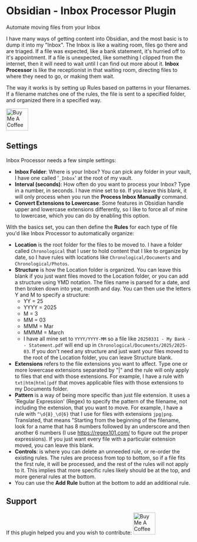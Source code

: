 # Obsidian - Inbox Processor Plugin

Automate moving files from your Inbox

I have many ways of getting content into Obsidian, and the most basic is to dump it into my "Inbox". The Inbox is like a waiting room, files go there and are triaged.  If a file was expected, like a bank statement, it's hurried off to it's appointment. If a file is unexpected, like something I clipped from the internet, then it will need to wait until I can find out more about it.  **Inbox Processor** is like the receptionist in that waiting room, directing files to where they need to go, or making them wait.

The way it works is by setting up Rules based on patterns in your filenames. If a filename matches one of the rules, the file is sent to a specified folder, and organized there in a specified way.

<a href="https://www.buymeacoffee.com/n7Rd8LVmR9" target="_blank"><img src="https://cdn.buymeacoffee.com/buttons/v2/default-yellow.png" alt="Buy Me A Coffee" height="60"></a>

## Settings

Inbox Processor needs a few simple settings:
- **Inbox Folder**:  Where is your Inbox? You can pick any folder in your vault, I have one called '`_Inbox`' at the root of my vault.
- **Interval (seconds)**:  How often do you want to process your Inbox?  Type in a number, in seconds. I have mine set to `60`. If you leave this blank, it will only process when you run the **Process Inbox Manually** command.
- **Convert Extensions to Lowercase**:  Some features in Obsidian handle upper and lowercase extensions differently, so I like to force all of mine to lowercase, which you can do by enabling this option.

With the basics set, you can then define the **Rules** for each type of file you'd like Inbox Processor to automatically organize:
- **Location** is the root folder for the files to be moved to. I have a folder called `Chronological` that I user to hold content that I like to organize by date, so I have rules with locations like `Chronological/Documents` and `Chronological/Photos`.
- **Structure** is how the Location folder is organized.  You can leave this blank if you just want files moved to the Location folder, or you can add a structure using YMD notation.  The files name is parsed for a date, and then broken down into year, month and day.  You can then use the letters Y and M to specify a structure:
	- YY = 25
	- YYYY = 2025
	- M = 3
	- MM = 03
	- MMM = Mar
	- MMMM = March
	- I have all mine set to `YYYY/YYYY-MM` so a file like `20250331 - My Bank -- Statement.pdf` will end up in `Chronological/Documents/2025/2025-03`.  If you don't need any structure and just want your files moved to the root of the Location folder, you can leave Structure blank.
- **Extensions** refers to the file extensions you want to affect. Type one or more lowercase extensions separated by "|" and the rule will only apply to files that end with those extensions.  For example, I have a rule with `txt|htm|html|pdf` that moves applicable files with those extensions to my Documents folder.
- **Pattern** is a way of being more specific than just file extension. It uses a 'Regular Expression' (Regex) to specify the pattern of the filename, not including the extension, that you want to move. For example, I have a rule with `^\d{8}_\d{6}` that I use for files with extensions `jpg|png`.  Translated, that means "Starting from the beginning of the filename, look for a name that has 8 numbers followed by an underscore and then another 6 numbers (I use https://regex101.com/ to figure out the proper expressions).  If you just want every file with a particular extension moved, you can leave this blank.
- **Controls**: is where you can delete an unneeded rule, or re-order the existing rules.  The rules are process from top to bottom, so if a file fits the first rule, it will be processed, and the rest of the rules will not apply to it.  This implies that more specific rules likely should be at the top, and more general rules at the bottom.
- You can use the **Add Rule** button at the bottom to add an additional rule.

## Support

If this plugin helped you and you wish to contribute:
<a href="https://www.buymeacoffee.com/n7Rd8LVmR9" target="_blank"><img src="https://cdn.buymeacoffee.com/buttons/v2/default-yellow.png" alt="Buy Me A Coffee" height="60"></a>&nbsp;
